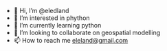 - 👋 Hi, I’m @eledland
- 👀 I’m interested in phython
- 🌱 I’m currently learning python
- 💞️ I’m looking to collaborate on geospatial modelling
- 📫 How to reach me eleland@gmail.com

<!---
eledland/eledland is a ✨ special ✨ repository because its `README.md` (this file) appears on your GitHub profile.
You can click the Preview link to take a look at your changes.
--->
